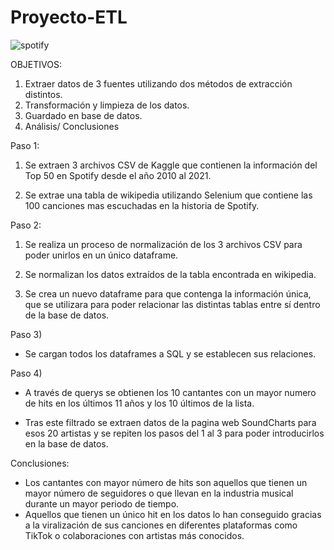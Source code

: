 # Proyecto-ETL

![spotify](https://user-images.githubusercontent.com/114060666/201764930-a4a88ca6-60df-42d2-b20b-18467af907f1.jpeg)


OBJETIVOS:
1) Extraer datos de 3 fuentes utilizando dos métodos de extracción distintos.
2) Transformación y limpieza de los datos.
3) Guardado en base de datos.
4) Análisis/ Conclusiones

Paso 1:

1. Se extraen 3 archivos CSV de Kaggle que contienen la información del Top 50 en Spotify desde el año 2010 al 2021.

2. Se extrae una tabla de wikipedia utilizando Selenium que contiene las 100 canciones mas escuchadas en la historia de Spotify.


Paso 2:

1) Se realiza un proceso de normalización de los 3 archivos CSV para poder unirlos en un único dataframe.

2) Se normalizan los datos extraídos de la tabla encontrada en wikipedia.

3) Se crea un nuevo dataframe para que contenga la información única, que se utilizara para poder relacionar las distintas tablas entre sí dentro de la base de datos.

Paso 3) 

- Se cargan todos los dataframes a SQL y se establecen sus relaciones.

Paso 4)

- A través de querys se obtienen los 10 cantantes con un mayor numero de hits en los últimos 11 años y los 10 últimos de la lista.

- Tras este filtrado se extraen datos de la pagina web SoundCharts para esos 20 artistas y se repiten los pasos del 1 al 3 para poder introducirlos en la base de datos.

Conclusiones:

- Los cantantes con mayor número de hits son aquellos que tienen un mayor número de seguidores o que llevan en la industria musical durante un mayor periodo de tiempo. 
- Aquellos que tienen un único hit en los datos lo han conseguido gracias a la viralización de sus canciones en diferentes plataformas como TikTok o colaboraciones con artistas más conocidos.

 
